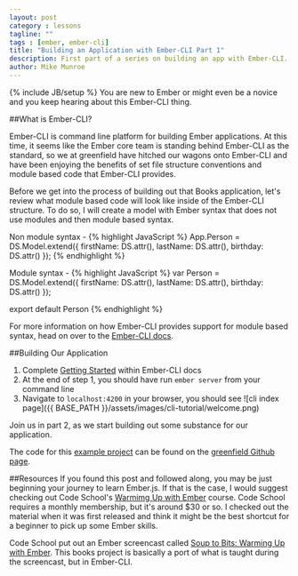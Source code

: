 ```yaml
---
layout: post
category : lessons
tagline: ""
tags : [ember, ember-cli]
title: "Building an Application with Ember-CLI Part 1"
description: First part of a series on building an app with Ember-CLI.
author: Mike Munroe
---
```

{% include JB/setup %}
You are new to Ember or might even be a novice and you keep hearing about this Ember-CLI thing.

##What is Ember-CLI?

Ember-CLI is command line platform for building Ember applications. At this time, it seems like the Ember core team is standing behind Ember-CLI as the standard, so we at greenfield have hitched our wagons onto Ember-CLI and have been enjoying the benefits of set file structure conventions and module based code that Ember-CLI provides.

Before we get into the process of building out that Books application, let's review what module based code will look like inside of the Ember-CLI structure. To do so, I will create a model with Ember syntax that does not use modules and then module based syntax.

Non module syntax -
{% highlight JavaScript %}
  App.Person = DS.Model.extend({
    firstName: DS.attr(),
    lastName: DS.attr(),
    birthday: DS.attr()
  });
{% endhighlight %}

Module syntax -
{% highlight JavaScript %}
  var Person = DS.Model.extend({
    firstName: DS.attr(),
    lastName: DS.attr(),
    birthday: DS.attr()
  });

  export default Person
{% endhighlight %}

For more information on how Ember-CLI provides support for module based syntax, head on over to the [Ember-CLI docs](http://iamstef.net/ember-cli/#using-modules).

##Building Our Application

1. Complete [Getting Started](http://iamstef.net/ember-cli/#getting-started) within Ember-CLI docs
2. At the end of step 1, you should have run `ember server` from your command line
3. Navigate to `localhost:4200` in your browser, you should see
![cli index page]({{ BASE_PATH }}/assets/images/cli-tutorial/welcome.png)

Join us in part 2, as we start building out some substance for our application.

The code for this [example project](https://github.com/greenfieldhq/ember-cli-books) can be found on the [greenfield Github page](https://github.com/greenfieldhq).

##Resources
If you found this post and followed along, you may be just beginning your journey to learn Ember.js. If that is the case, I would suggest checking out Code School's [Warmimg Up with Ember](https://www.codeschool.com/courses/warming-up-with-emberjs) course. Code School requires a monthly membership, but it's around $30 or so. I checked out the material when it was first released and think it might be the best shortcut for a beginner to pick up some Ember skills.

Code School put out an Ember screencast called [Soup to Bits: Warming Up with Ember](https://www.codeschool.com/code_tv/soup-to-bits-warming-up-with-ember). This books project is basically a port of what is taught during the screencast, but in Ember-CLI.